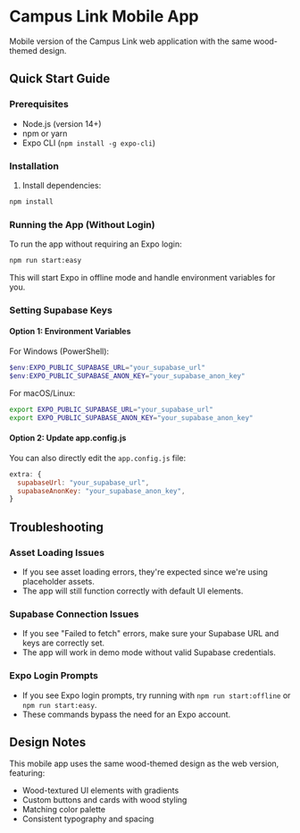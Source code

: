 # Campus Link Mobile App

Mobile version of the Campus Link web application with the same wood-themed design.

## Quick Start Guide

### Prerequisites
- Node.js (version 14+)
- npm or yarn
- Expo CLI (`npm install -g expo-cli`)

### Installation

1. Install dependencies:
```bash
npm install
```

### Running the App (Without Login)

To run the app without requiring an Expo login:

```bash
npm run start:easy
```

This will start Expo in offline mode and handle environment variables for you.

### Setting Supabase Keys

#### Option 1: Environment Variables

For Windows (PowerShell):
```powershell
$env:EXPO_PUBLIC_SUPABASE_URL="your_supabase_url"
$env:EXPO_PUBLIC_SUPABASE_ANON_KEY="your_supabase_anon_key"
```

For macOS/Linux:
```bash
export EXPO_PUBLIC_SUPABASE_URL="your_supabase_url"
export EXPO_PUBLIC_SUPABASE_ANON_KEY="your_supabase_anon_key"
```

#### Option 2: Update app.config.js

You can also directly edit the `app.config.js` file:

```javascript
extra: {
  supabaseUrl: "your_supabase_url",
  supabaseAnonKey: "your_supabase_anon_key",
}
```

## Troubleshooting

### Asset Loading Issues
- If you see asset loading errors, they're expected since we're using placeholder assets.
- The app will still function correctly with default UI elements.

### Supabase Connection Issues
- If you see "Failed to fetch" errors, make sure your Supabase URL and keys are correctly set.
- The app will work in demo mode without valid Supabase credentials.

### Expo Login Prompts
- If you see Expo login prompts, try running with `npm run start:offline` or `npm run start:easy`.
- These commands bypass the need for an Expo account.

## Design Notes

This mobile app uses the same wood-themed design as the web version, featuring:

- Wood-textured UI elements with gradients
- Custom buttons and cards with wood styling
- Matching color palette
- Consistent typography and spacing 